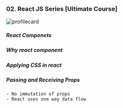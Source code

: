 ### 02. React JS Series [Ultimate Course]
![profilecard](https://github.com/user-attachments/assets/2f1f46e8-ff67-4f23-8481-c09be97acb72)

##### React Componets

##### Why react component

##### Applying CSS in react

##### Passing and Receiving Props

    - No immutation of props
    - React uses one way data flow
